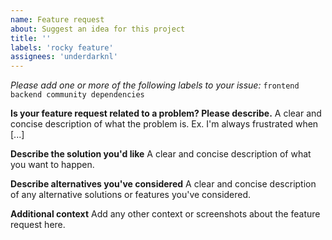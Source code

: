 ```yaml
---
name: Feature request
about: Suggest an idea for this project
title: ''
labels: 'rocky feature'
assignees: 'underdarknl'
---
```


_Please add one or more of the following labels to your issue:_
`frontend backend community dependencies`

**Is your feature request related to a problem? Please describe.**
A clear and concise description of what the problem is. Ex. I'm always frustrated when [...]

**Describe the solution you'd like**
A clear and concise description of what you want to happen.

**Describe alternatives you've considered**
A clear and concise description of any alternative solutions or features you've considered.

**Additional context**
Add any other context or screenshots about the feature request here.
